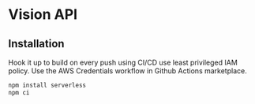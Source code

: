 # Vision API

## Installation

Hook it up to build on every push using CI/CD use least privileged IAM policy. Use the AWS Credentials workflow in Github Actions marketplace.

```bash
npm install serverless
npm ci
```
